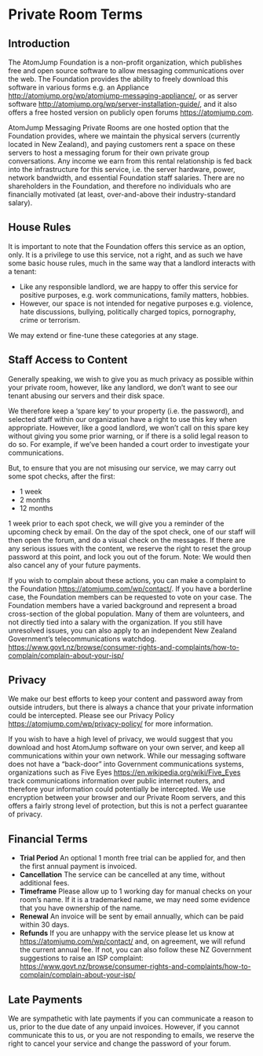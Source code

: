 # Private Room Terms

## Introduction

The AtomJump Foundation is a non-profit organization, which publishes free and open source software to allow messaging communications over the web. The Foundation provides the ability to freely download this software in various forms e.g. an Appliance http://atomjump.org/wp/atomjump-messaging-appliance/, or as server software http://atomjump.org/wp/server-installation-guide/, and it also offers a free hosted version on publicly open forums https://atomjump.com.

AtomJump Messaging Private Rooms are one hosted option that the Foundation provides, where we maintain the physical servers (currently located in New Zealand), and paying customers rent a space on these servers to host a messaging forum for their own private group conversations. Any income we earn from this rental relationship is fed back into the infrastructure for this service, i.e. the server hardware, power, network bandwidth, and essential Foundation staff salaries. There are no shareholders in the Foundation, and therefore no individuals who are financially motivated (at least, over-and-above their industry-standard salary).

## House Rules

It is important to note that the Foundation offers this service as an option, only. It is a privilege to use this service, not a right, and as such we have some basic house rules, much in the same way that a landlord interacts with a tenant:

* Like any responsible landlord, we are happy to offer this service for positive purposes, e.g. work communications, family matters, hobbies.
* However, our space is not intended for negative purposes e.g. violence, hate discussions, bullying, politically charged topics, pornography, crime or terrorism.

We may extend or fine-tune these categories at any stage.

## Staff Access to Content

Generally speaking, we wish to give you as much privacy as possible within your private room, however, like any landlord, we don’t want to see our tenant abusing our servers and their disk space.

We therefore keep a ‘spare key’ to your property (i.e. the password), and selected staff within our organization have a right to use this key when appropriate. However, like a good landlord, we won’t call on this spare key without giving you some prior warning, or if there is a solid legal reason to do so. For example, if we’ve been handed a court order to investigate your communications.

But, to ensure that you are not misusing our service, we may carry out some spot checks, after the first:

* 1 week
* 2 months
* 12 months

1 week prior to each spot check, we will give you a reminder of the upcoming check by email. On the day of the spot check, one of our staff will then open the forum, and do a visual check on the messages. If there are any serious issues with the content, we reserve the right to reset the group password at this point, and lock you out of the forum. Note: We would then also cancel any of your future payments.

If you wish to complain about these actions, you can make a complaint to the Foundation https://atomjump.com/wp/contact/. If you have a borderline case, the Foundation members can be requested to vote on your case. The Foundation members have a varied background and represent a broad cross-section of the global population. Many of them are volunteers, and not directly tied into a salary with the organization. If you still have unresolved issues, you can also apply to an independent New Zealand Government’s telecommunications watchdog. https://www.govt.nz/browse/consumer-rights-and-complaints/how-to-complain/complain-about-your-isp/

## Privacy

We make our best efforts to keep your content and password away from outside intruders, but there is always a chance that your private information could be intercepted. Please see our Privacy Policy https://atomjump.com/wp/privacy-policy/ for more information.

If you wish to have a high level of privacy, we would suggest that you download and host AtomJump software on your own server, and keep all communications within your own network. While our messaging software does not have a “back-door” into Government communications systems, organizations such as Five Eyes https://en.wikipedia.org/wiki/Five_Eyes track communications information over public internet routers, and therefore your information could potentially be intercepted. We use encryption between your browser and our Private Room servers, and this offers a fairly strong level of protection, but this is not a perfect guarantee of privacy.

## Financial Terms

* __Trial Period__ 	An optional 1 month free trial can be applied for, and then the first annual payment is invoiced.
* __Cancellation__ 	The service can be cancelled at any time, without additional fees.
* __Timeframe__ 	Please allow up to 1 working day for manual checks on your room’s name. If it is a trademarked name, we may need some evidence that you have ownership of the name.
* __Renewal__ 	An invoice will be sent by email annually, which can be paid within 30 days.
* __Refunds__ 	If you are unhappy with the service please let us know at https://atomjump.com/wp/contact/ and, on agreement, we will refund the current annual fee. If not, you can also follow these NZ Government suggestions to raise an ISP complaint: https://www.govt.nz/browse/consumer-rights-and-complaints/how-to-complain/complain-about-your-isp/

## Late Payments

We are sympathetic with late payments if you can communicate a reason to us, prior to the due date of any unpaid invoices. However, if you cannot communicate this to us, or you are not responding to emails, we reserve the right to cancel your service and change the password of your forum.